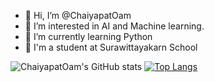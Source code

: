 - 👋 Hi, I’m @ChaiyapatOam
- 👀 I’m interested in AI and Machine learning.
- 🌱 I’m currently learning Python
- 🏫 I'm a student at Surawittayakarn School

![ChaiyapatOam's GitHub stats](https://github-readme-stats.vercel.app/api?username=chaiyapatoam&show_icons=true&theme=radical)  [![Top Langs](https://github-readme-stats.vercel.app/api/top-langs/?username=chaiyapatoam)](https://github.com/chaiyapatoam/github-readme-stats)



<!---
ChaiyapatOam/ChaiyapatOam is a ✨ special ✨ repository because its `README.md` (this file) appears on your GitHub profile.
You can click the Preview link to take a look at your changes.
--->
